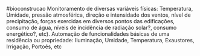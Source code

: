 #bioconstrucao
Monitoramento de diversas variáveis físicas: Temperatura, Umidade, pressão atmosférica, direção e intensidade dos ventos, nível de precipitação, forças exercidas em diversos pontos das edificações, consumo de água, níveis de incidência de radiação solar?, consumo energético?, etc).
Automação de funcionalidades básicas de uma residência ou propriedade: Iluminação, Umidade, Temperatura, Exaustores, Irrigação, Portoẽs, etc  

